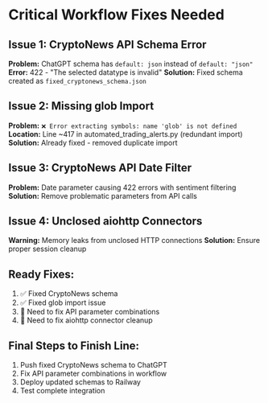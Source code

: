# Critical Workflow Fixes Needed

## Issue 1: CryptoNews API Schema Error
**Problem:** ChatGPT schema has `default: json` instead of `default: "json"`
**Error:** 422 - "The selected datatype is invalid"
**Solution:** Fixed schema created as `fixed_cryptonews_schema.json`

## Issue 2: Missing glob Import
**Problem:** `❌ Error extracting symbols: name 'glob' is not defined`
**Location:** Line ~417 in automated_trading_alerts.py (redundant import)
**Solution:** Already fixed - removed duplicate import

## Issue 3: CryptoNews API Date Filter
**Problem:** Date parameter causing 422 errors with sentiment filtering
**Solution:** Remove problematic parameters from API calls

## Issue 4: Unclosed aiohttp Connectors
**Warning:** Memory leaks from unclosed HTTP connections
**Solution:** Ensure proper session cleanup

## Ready Fixes:
1. ✅ Fixed CryptoNews schema 
2. ✅ Fixed glob import issue
3. 🔄 Need to fix API parameter combinations
4. 🔄 Need to fix aiohttp connector cleanup

## Final Steps to Finish Line:
1. Push fixed CryptoNews schema to ChatGPT
2. Fix API parameter combinations in workflow 
3. Deploy updated schemas to Railway
4. Test complete integration